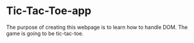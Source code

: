 # Tic-Tac-Toe-app
The purpose of creating this webpage is to learn how to handle DOM. The game is going to be tic-tac-toe.
